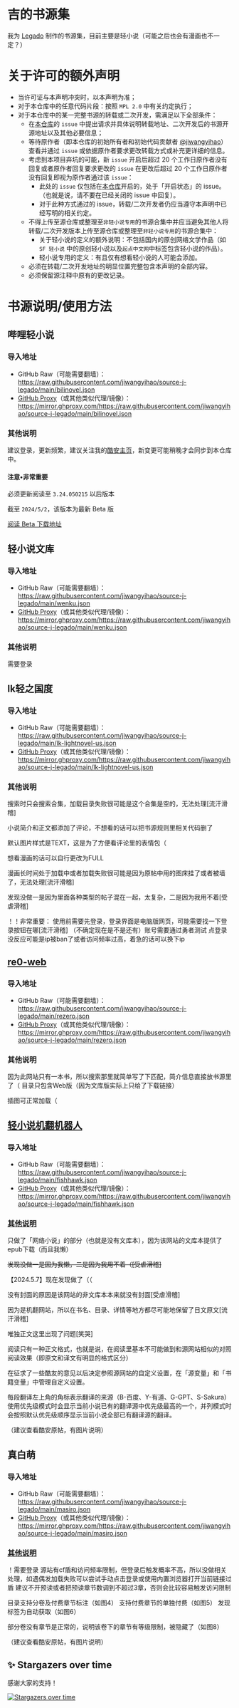 # 吉的书源集

我为 [Legado](https://github.com/gedoor/legado) 制作的书源集，目前主要是轻小说（可能之后也会有漫画也不一定？）

# 关于许可的额外声明

- 当许可证与本声明冲突时，以本声明为准；
- 对于本仓库中的任意代码片段：按照 `MPL 2.0` 中有关约定执行；
- 对于本仓库中的某一完整书源的转载或二次开发，需满足以下全部条件：
  - 在[本仓库](https://github.com/jiwangyihao/source-j-legado)的 `issue` 中提出请求并具体说明转载地址、二次开发后的书源开源地址以及其他必要信息；
  - 等待原作者（即本仓库的初始所有者和初始代码贡献者 [@jiwangyihao](https://github.com/jiwangyihao)）查看并通过 `issue` 或依据原作者要求更改转载方式或补充更详细的信息。
  - 考虑到本项目弃坑的可能，新 `issue` 开启后超过 20 个工作日原作者没有回复或者原作者回复要求更改的 `issue` 在更改后超过 20 个工作日原作者没有回复即视为原作者通过该 `issue`：
    - 此处的 `issue` 仅包括在[本仓库](https://github.com/jiwangyihao/source-j-legado)开启的，处于「开启状态」的 issue。（也就是说，请不要在已经关闭的 issue 中回复）。
    - 对于此种方式通过的 issue，转载/二次开发者仍应当遵守本声明中已经写明的相关约定。
  - 不得上传至源仓库或整理至`非轻小说专用`的书源合集中并应当避免其他人将转载/二次开发版本上传至源仓库或整理至`非轻小说专用`的书源合集中：
    - 关于轻小说的定义的额外说明：不包括国内的原创网络文学作品（如 `SF 轻小说` 中的原创轻小说以及`起点中文网`中标签包含轻小说的作品）。
    - 轻小说专用的定义：有且仅有想看轻小说的人可能会添加。
  - 必须在转载/二次开发地址的明显位置完整包含本声明的全部内容。
  - 必须保留源注释中原有的更改记录。

# 书源说明/使用方法

## 哔哩轻小说

### 导入地址

- GitHub Raw（可能需要翻墙）：https://raw.githubusercontent.com/jiwangyihao/source-j-legado/main/bilinovel.json
- [GitHub Proxy](https://mirror.ghproxy.com)（或其他类似代理/镜像）：https://mirror.ghproxy.com/https://raw.githubusercontent.com/jiwangyihao/source-j-legado/main/bilinovel.json

### 其他说明

建议登录，更新频繁，建议关注我的[酷安主页](http://www.coolapk.com/u/1399429)，新变更可能稍晚才会同步到本仓库中。

#### 注意•非常重要

必须更新阅读至 `3.24.050215` 以后版本

截至 `2024/5/2`，该版本为最新 Beta 版

[阅读 Beta 下载地址](https://beta.miaogongzi.cc/)

## 轻小说文库

### 导入地址

- GitHub Raw（可能需要翻墙）：https://raw.githubusercontent.com/jiwangyihao/source-j-legado/main/wenku.json
- [GitHub Proxy](https://mirror.ghproxy.com)（或其他类似代理/镜像）：https://mirror.ghproxy.com/https://raw.githubusercontent.com/jiwangyihao/source-j-legado/main/wenku.json

### 其他说明

需要登录

## lk轻之国度

### 导入地址

- GitHub Raw（可能需要翻墙）：https://raw.githubusercontent.com/jiwangyihao/source-j-legado/main/lk-lightnovel-us.json
- [GitHub Proxy](https://mirror.ghproxy.com)（或其他类似代理/镜像）：https://mirror.ghproxy.com/https://raw.githubusercontent.com/jiwangyihao/source-j-legado/main/lk-lightnovel-us.json

### 其他说明

搜索时只会搜索合集，加载目录失败很可能是这个合集是空的，无法处理[流汗滑稽]

小说简介和正文都添加了评论，不想看的话可以把书源规则里相关代码删了

默认图片样式是TEXT，这是为了方便看评论里的表情包（

想看漫画的话可以自行更改为FULL

漫画长时间处于加载中或者加载失败很可能是因为原帖中用的图床挂了或者被墙了，无法处理[流汗滑稽]

发现没做一是因为里面各种类型的帖子混在一起，太复杂，二是因为我用不着[受虐滑稽]

！！非常重要：
使用前需要先登录，登录界面是电脑版网页，可能需要找一下登录按钮在哪[流汗滑稽]
（不确定现在是不是还有）账号需要通过勇者测试
点登录没反应可能是ip被ban了或者访问频率过高，着急的话可以换下ip

## [re0-web](https://github.com/re-zero-khis/re0-web)

### 导入地址

- GitHub Raw（可能需要翻墙）：https://raw.githubusercontent.com/jiwangyihao/source-j-legado/main/rezero.json
- [GitHub Proxy](https://mirror.ghproxy.com)（或其他类似代理/镜像）：https://mirror.ghproxy.com/https://raw.githubusercontent.com/jiwangyihao/source-j-legado/main/rezero.json

### 其他说明

因为此网站只有一本书，所以搜索那里就简单写了下匹配，简介信息直接放书源里了（
目录只包含Web版（因为文库版实际上只给了下载链接）

插图可正常加载（

## [轻小说机翻机器人](https://github.com/FishHawk/auto-novel)

### 导入地址

- GitHub Raw（可能需要翻墙）：https://raw.githubusercontent.com/jiwangyihao/source-j-legado/main/fishhawk.json
- [GitHub Proxy](https://mirror.ghproxy.com)（或其他类似代理/镜像）：https://mirror.ghproxy.com/https://raw.githubusercontent.com/jiwangyihao/source-j-legado/main/fishhawk.json

### [其他说明](https://www.coolapk.com/feed/54983229?shareKey=ZjA3OTZiMWVkYzgzNjYxMzkzYTY~&shareUid=1399429&shareFrom=com.coolapk.market_14.1.0)

只做了「网络小说」的部分（也就是没有文库本），因为该网站的文库本提供了epub下载（而且我懒）

~~发现没做一是因为我懒，二是因为我用不着（[受虐滑稽]~~

【2024.5.7】现在发现做了（（

没有封面的原因是该网站的非文库本本来就没有封面[受虐滑稽]

因为是机翻网站，所以在书名、目录、详情等地方都尽可能地保留了日文原文[流汗滑稽]

唯独正文这里出现了问题[笑哭]

阅读只有一种正文格式，也就是说，在阅读里基本不可能做到和源网站相似的对照阅读效果（即原文和译文有明显的格式区分）

在征求了一些酷友的意见以后决定参照源网站的自定义设置，在「源变量」和「书籍变量」中管理自定义设置。

每段翻译左上角的角标表示翻译的来源（B-百度、Y-有道、G-GPT、S-Sakura）
使用优先级模式时会显示当前小说已有的翻译源中优先级最高的一个，并列模式时会按照默认优先级顺序显示当前小说全部已有翻译源的翻译。

（建议查看酷安原帖，有图片说明）

## 真白萌

### 导入地址

- GitHub Raw（可能需要翻墙）：https://raw.githubusercontent.com/jiwangyihao/source-j-legado/main/masiro.json
- [GitHub Proxy](https://mirror.ghproxy.com)（或其他类似代理/镜像）：https://mirror.ghproxy.com/https://raw.githubusercontent.com/jiwangyihao/source-j-legado/main/masiro.json

### [其他说明](https://www.coolapk.com/feed/55088721?shareKey=ODQwNzM4Y2Y3OGE2NjYxOGU3OTk~&shareUid=1399429&shareFrom=com.coolapk.market_14.1.1)

！需要登录
源站有cf盾和访问频率限制，但登录后触发概率不高，所以没做相关处理，如遇偶发加载失败可以尝试手动点击登录或使用内置浏览器打开当前链接过盾
建议不开预读或者把预读章节数调到不超过3章，否则会比较容易触发访问限制

目录支持分卷及付费章节标注（如图4）
支持付费章节的单独付费（如图5）
发现标签为自动获取（如图6）

部分卷没有章节是正常的，说明该卷下的章节有等级限制，被隐藏了（如图8）

（建议查看酷安原帖，有图片说明）

## ✨ Stargazers over time

感谢大家的支持！

[![Stargazers over time](https://starchart.cc/jiwangyihao/source-j-legado.svg?variant=adaptive)](https://starchart.cc/jiwangyihao/source-j-legado)
